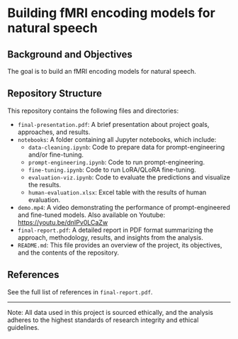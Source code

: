 # Building fMRI encoding models for natural speech

## Background and Objectives
The goal is to build an fMRI encoding models for natural speech. 

## Repository Structure
This repository contains the following files and directories:

- `final-presentation.pdf`: A brief presentation about project goals, approaches, and results.
- `notebooks`: A folder containing all Jupyter notebooks, which include:
   - `data-cleaning.ipynb`: Code to prepare data for prompt-engineering and/or fine-tuning.
   - `prompt-engineering.ipynb`: Code to run prompt-engineering.
   - `fine-tuning.ipynb`: Code to run LoRA/QLoRA fine-tuning.
   - `evaluation-viz.ipynb`: Code to evaluate the predictions and visualize the results.
   - `human-evaluation.xlsx`: Excel table with the results of human evaluation. 
- `demo.mp4`: A video demonstrating the performance of prompt-engineered and fine-tuned models. Also available on Youtube: https://youtu.be/dnIPv0LCaZw
- `final-report.pdf`: A detailed report in PDF format summarizing the approach, methodology, results, and insights from the analysis.
- `README.md`: This file provides an overview of the project, its objectives, and the contents of the repository.

## References
See the full list of references in `final-report.pdf`. 

---
Note: All data used in this project is sourced ethically, and the analysis adheres to the highest standards of research integrity and ethical guidelines.
